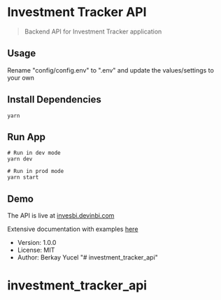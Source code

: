 # Investment Tracker API

> Backend API for Investment Tracker application

## Usage

Rename "config/config.env" to ".env" and update the values/settings to your own

## Install Dependencies

```
yarn
```

## Run App

```
# Run in dev mode
yarn dev

# Run in prod mode
yarn start
```

## Demo

The API is live at [invesbi.devinbi.com](https://invesbi.devinbi.com)

Extensive documentation with examples [here](https://api.devinbi.com)

- Version: 1.0.0
- License: MIT
- Author: Berkay Yucel
  "# investment_tracker_api"

# investment_tracker_api
